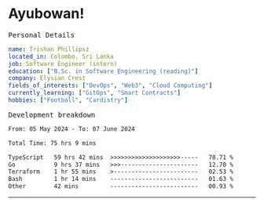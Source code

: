 # Ayubowan!

<samp>Personal Details</samp>

```yaml
name: Trishan Phillipsz
located_in: Colombo, Sri Lanka
job: Software Engineer (intern)
education: ["B.Sc. in Software Engineering (reading)"]
company: Elysian Crest
fields_of_interests: ["DevOps", "Web3", "Cloud Computing"]
currently_learning: ["GitOps", "Smart Contracts"]
hobbies: ["Football", "Cardistry"]
```

<samp>Development breakdown</samp>

<!--START_SECTION:waka-->

```txt
From: 05 May 2024 - To: 07 June 2024

Total Time: 75 hrs 9 mins

TypeScript   59 hrs 42 mins  >>>>>>>>>>>>>>>>>>>>-----   78.71 %
Go           9 hrs 37 mins   >>>----------------------   12.70 %
Terraform    1 hr 55 mins    >------------------------   02.53 %
Bash         1 hr 14 mins    -------------------------   01.63 %
Other        42 mins         -------------------------   00.93 %
```

<!--END_SECTION:waka-->

---
